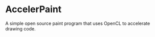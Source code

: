 AccelerPaint
=============

A simple open source paint program that uses OpenCL to accelerate drawing code.